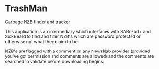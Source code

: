 TrashMan
========

Garbage NZB finder and tracker

This application is an intermediary which interfaces with SABnzbd+ and SickBeard to find
and filter NZB's which are password protected or otherwise not what they claim to be.

NZB's are flagged with a comment on any NewsNab provider (provided you've got permission
and comments are allowed) and the comments are searched to validate before downloading
begins.